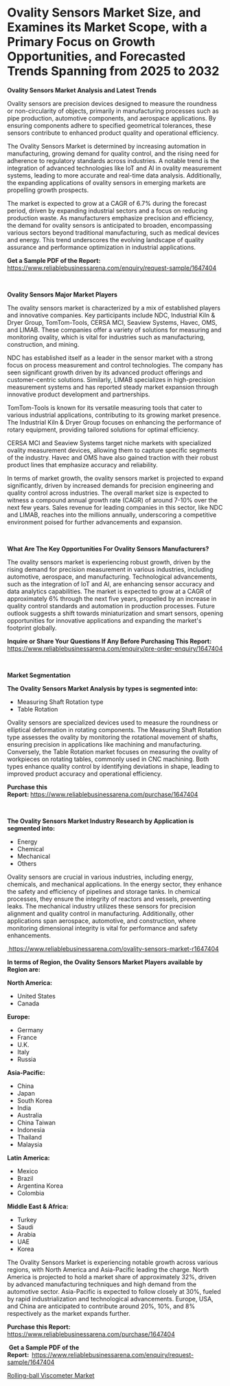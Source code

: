 <p><h1>Ovality Sensors Market Size, and Examines its Market Scope, with a Primary Focus on Growth Opportunities, and Forecasted Trends Spanning from 2025 to 2032</h1></p><p><strong>Ovality Sensors Market Analysis and Latest Trends</strong></p>
<p><p>Ovality sensors are precision devices designed to measure the roundness or non-circularity of objects, primarily in manufacturing processes such as pipe production, automotive components, and aerospace applications. By ensuring components adhere to specified geometrical tolerances, these sensors contribute to enhanced product quality and operational efficiency.</p><p>The Ovality Sensors Market is determined by increasing automation in manufacturing, growing demand for quality control, and the rising need for adherence to regulatory standards across industries. A notable trend is the integration of advanced technologies like IoT and AI in ovality measurement systems, leading to more accurate and real-time data analysis. Additionally, the expanding applications of ovality sensors in emerging markets are propelling growth prospects.</p><p>The market is expected to grow at a CAGR of 6.7% during the forecast period, driven by expanding industrial sectors and a focus on reducing production waste. As manufacturers emphasize precision and efficiency, the demand for ovality sensors is anticipated to broaden, encompassing various sectors beyond traditional manufacturing, such as medical devices and energy. This trend underscores the evolving landscape of quality assurance and performance optimization in industrial applications.</p></p>
<p><strong>Get a Sample PDF of the Report:&nbsp;</strong> <a href="https://www.reliablebusinessarena.com/enquiry/request-sample/1647404?utm_campaign=2959&utm_medium=2&utm_source=Github&utm_content=ia&utm_term=29032025&utm_id=ovality-sensors">https://www.reliablebusinessarena.com/enquiry/request-sample/1647404</a></p>
<p>&nbsp;</p>
<p><strong>Ovality Sensors Major Market Players</strong></p>
<p><p>The ovality sensors market is characterized by a mix of established players and innovative companies. Key participants include NDC, Industrial Kiln & Dryer Group, TomTom-Tools, CERSA MCI, Seaview Systems, Havec, OMS, and LIMAB. These companies offer a variety of solutions for measuring and monitoring ovality, which is vital for industries such as manufacturing, construction, and mining.</p><p>NDC has established itself as a leader in the sensor market with a strong focus on process measurement and control technologies. The company has seen significant growth driven by its advanced product offerings and customer-centric solutions. Similarly, LIMAB specializes in high-precision measurement systems and has reported steady market expansion through innovative product development and partnerships.</p><p>TomTom-Tools is known for its versatile measuring tools that cater to various industrial applications, contributing to its growing market presence. The Industrial Kiln & Dryer Group focuses on enhancing the performance of rotary equipment, providing tailored solutions for optimal efficiency.</p><p>CERSA MCI and Seaview Systems target niche markets with specialized ovality measurement devices, allowing them to capture specific segments of the industry. Havec and OMS have also gained traction with their robust product lines that emphasize accuracy and reliability.</p><p>In terms of market growth, the ovality sensors market is projected to expand significantly, driven by increased demands for precision engineering and quality control across industries. The overall market size is expected to witness a compound annual growth rate (CAGR) of around 7-10% over the next few years. Sales revenue for leading companies in this sector, like NDC and LIMAB, reaches into the millions annually, underscoring a competitive environment poised for further advancements and expansion.</p></p>
<p>&nbsp;</p>
<p><strong>What Are The Key Opportunities For Ovality Sensors Manufacturers?</strong></p>
<p><p>The ovality sensors market is experiencing robust growth, driven by the rising demand for precision measurement in various industries, including automotive, aerospace, and manufacturing. Technological advancements, such as the integration of IoT and AI, are enhancing sensor accuracy and data analytics capabilities. The market is expected to grow at a CAGR of approximately 6% through the next five years, propelled by an increase in quality control standards and automation in production processes. Future outlook suggests a shift towards miniaturization and smart sensors, opening opportunities for innovative applications and expanding the market's footprint globally.</p></p>
<p><strong>Inquire or Share Your Questions If Any Before Purchasing This Report:</strong> <a href="https://www.reliablebusinessarena.com/enquiry/pre-order-enquiry/1647404?utm_campaign=2959&utm_medium=2&utm_source=Github&utm_content=ia&utm_term=29032025&utm_id=ovality-sensors">https://www.reliablebusinessarena.com/enquiry/pre-order-enquiry/1647404</a></p>
<p>&nbsp;</p>
<p><strong>Market Segmentation</strong></p>
<p><strong>The Ovality Sensors Market Analysis by types is segmented into:</strong></p>
<p><ul><li>Measuring Shaft Rotation type</li><li>Table Rotation</li></ul></p>
<p><p>Ovality sensors are specialized devices used to measure the roundness or elliptical deformation in rotating components. The Measuring Shaft Rotation type assesses the ovality by monitoring the rotational movement of shafts, ensuring precision in applications like machining and manufacturing. Conversely, the Table Rotation market focuses on measuring the ovality of workpieces on rotating tables, commonly used in CNC machining. Both types enhance quality control by identifying deviations in shape, leading to improved product accuracy and operational efficiency.</p></p>
<p><strong>Purchase this Report:&nbsp;</strong><a href="https://www.reliablebusinessarena.com/purchase/1647404?utm_campaign=2959&utm_medium=2&utm_source=Github&utm_content=ia&utm_term=29032025&utm_id=ovality-sensors">https://www.reliablebusinessarena.com/purchase/1647404</a></p>
<p>&nbsp;</p>
<p><strong>The Ovality Sensors Market Industry Research by Application is segmented into:</strong></p>
<p><ul><li>Energy</li><li>Chemical</li><li>Mechanical</li><li>Others</li></ul></p>
<p><p>Ovality sensors are crucial in various industries, including energy, chemicals, and mechanical applications. In the energy sector, they enhance the safety and efficiency of pipelines and storage tanks. In chemical processes, they ensure the integrity of reactors and vessels, preventing leaks. The mechanical industry utilizes these sensors for precision alignment and quality control in manufacturing. Additionally, other applications span aerospace, automotive, and construction, where monitoring dimensional integrity is vital for performance and safety enhancements.</p></p>
<p><a href="https://www.reliablebusinessarena.com/ovality-sensors-market-r1647404?utm_campaign=2959&utm_medium=2&utm_source=Github&utm_content=ia&utm_term=29032025&utm_id=ovality-sensors">&nbsp;https://www.reliablebusinessarena.com/ovality-sensors-market-r1647404</a></p>
<p><strong>In terms of Region, the Ovality Sensors Market Players available by Region are:</strong></p>
<p>
    <p> <strong> North America: </strong>
        <ul>
            <li>United States</li>
            <li>Canada</li>
        </ul>
        </p> 
    <p> <strong> Europe: </strong>
        <ul>
            <li>Germany</li>
            <li>France</li>
            <li>U.K.</li>
            <li>Italy</li>
            <li>Russia</li>
        </ul>
        </p> 
    <p> <strong> Asia-Pacific: </strong>
        <ul>
            <li>China</li>
            <li>Japan</li>
            <li>South Korea</li>
            <li>India</li>
            <li>Australia</li>
            <li>China Taiwan</li>
            <li>Indonesia</li>
            <li>Thailand</li>
            <li>Malaysia</li>
        </ul>
        </p> 
    <p> <strong> Latin America: </strong>
        <ul>
            <li>Mexico</li>
            <li>Brazil</li>
            <li>Argentina Korea</li>
            <li>Colombia</li>
        </ul>
        </p> 
    <p> <strong> Middle East & Africa: </strong>
        <ul>
            <li>Turkey</li>
            <li>Saudi</li>
            <li>Arabia</li>
            <li>UAE</li>
            <li>Korea</li>
        </ul>
    </p>
    </p>
<p><p>The Ovality Sensors Market is experiencing notable growth across various regions, with North America and Asia-Pacific leading the charge. North America is projected to hold a market share of approximately 32%, driven by advanced manufacturing techniques and high demand from the automotive sector. Asia-Pacific is expected to follow closely at 30%, fueled by rapid industrialization and technological advancements. Europe, USA, and China are anticipated to contribute around 20%, 10%, and 8% respectively as the market expands further.</p></p>
<p><strong>Purchase this Report: </strong><a href="https://www.reliablebusinessarena.com/purchase/1647404?utm_campaign=2959&utm_medium=2&utm_source=Github&utm_content=ia&utm_term=29032025&utm_id=ovality-sensors">https://www.reliablebusinessarena.com/purchase/1647404</a></p>
<p>&nbsp;<strong>Get a Sample PDF of the Report:&nbsp;&nbsp;</strong><a href="https://www.reliablebusinessarena.com/enquiry/request-sample/1647404?utm_campaign=2959&utm_medium=2&utm_source=Github&utm_content=ia&utm_term=29032025&utm_id=ovality-sensors">https://www.reliablebusinessarena.com/enquiry/request-sample/1647404</a></p>
<p><strong></strong></p>
<p><p><a href="https://github.com/haaszgettre6/Market-Research-Report-List-1/blob/main/rolling-ball-viscometer-market.md?utm_campaign=2959&utm_medium=2&utm_source=Github&utm_content=ia&utm_term=29032025&utm_id=ovality-sensors">Rolling-ball Viscometer Market</a></p></p>